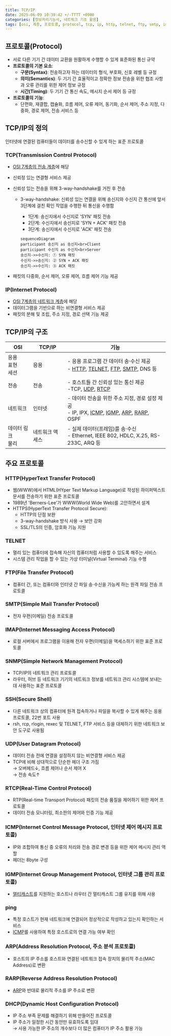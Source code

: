 ```yaml
---
title: TCP/IP
date: 2025-06-09 10:39:42 +/-TTTT +0900
categories: [정보처리기능사, 네트워크 기초 활용]
tags: [osi, 계층, 프로토콜, protocol, tcp, ip, http, telnet, ftp, smtp, imap, snmp, ssh, udp, rtcp, icmp, igmp, ping, arp, rarp, dhcp, 패킷, syn, ack, 구문, 의미, 시간, syntax, semantics, timing, 3-way-handshake]
---
```


## 프로토콜(Protocol)
* 서로 다른 기기 간 데이터 교환을 원활하게 수행할 수 있게 표준화된 통신 규약
* **프로토콜의 기본 요소**:
  * **구문(Syntax)**: 전송하고자 하는 데이터의 형식, 부호화, 신호 레벨 등 규정
  * **의미(Semantics)**: 두 기기 간 효율적이고 정확한 정보 전송을 위한 협조 사항과 오류 관리를 위한 제어 정보 규정
  * **시간(Timing)**: 두 기기 간 통신 속도, 메시지 순서 제어 등 규정
* **프로토콜의 기능**:
  * 단편화, 재결합, 캡슐화, 흐름 제어, 오류 제어, 동기화, 순서 제어, 주소 지정, 다중화, 경로 제어, 전송 서비스 등

## TCP/IP의 정의
인터넷에 연결된 컴퓨터들이 데이터를 송수신할 수 있게 하는 표준 프로토콜

### TCP(Transmission Control Protocol)
* [OSI 7계층의 전송 계층](https://alder-r.github.io/posts/OSI-%EC%B0%B8%EC%A1%B0-%EB%AA%A8%EB%8D%B8/#%EC%A0%84%EC%86%A1-%EA%B3%84%EC%B8%B5transport-layer)에 해당
* 신뢰정 있는 연결형 서비스 제공
* 신뢰성 있는 전송을 위해 3-way-handshake를 거친 후 전송
  * 3-way-handshake: 신뢰성 있는 연결을 위해 송신지와 수신지 간 통신에 앞서 3단계에 걸친 확인 작업을 수행한 뒤 통신을 수행함
    * 1단계: 송신지에서 수신지로 'SYN' 패킷 전송
    * 2단계: 수신지에서 송신지로 'SYN + ACK' 패킷 전송
    * 3단계: 송신지에서 수신지로 'ACK' 패킷 전송

    ```mermaid
    sequenceDiagram
    participant 송신지 as 송신지<br>Client
    participant 수신지 as 수신지<br>Server
    송신지->>수신지: ① SYN 패킷
    수신지->>송신지: ② SYN + ACK 패킷
    송신지->>수신지: ③ ACK 패킷
    ```

* 패킷의 다중화, 순서 제어, 오류 제어, 흐름 제어 기능 제공

### IP(Internet Protocol)
* [OSI 7계층의 네트워크 계층](https://alder-r.github.io/posts/OSI-%EC%B0%B8%EC%A1%B0-%EB%AA%A8%EB%8D%B8/#%EB%84%A4%ED%8A%B8%EC%9B%8C%ED%81%AC-%EA%B3%84%EC%B8%B5network-layer-%EB%A7%9D-%EA%B3%84%EC%B8%B5)에 해당
* 데이터그램을 기반으로 하는 비연결형 서비스 제공
* 패킷의 분해 및 조립, 주소 지정, 경로 선택 기능 제공

## TCP/IP의 구조

|OSI|TCP/IP|기능|
|---|---|---|
|응용<br>표현<br>세션|응용|- 응용 프로그램 간 데이터 송·수신 제공<br>- [HTTP](#httphypertext-transfer-protocol), [TELNET](#telnet), [FTP](#ftpfile-transfer-protocol), [SMTP](#smtpsimple-mail-transfer-protocol), DNS 등|
|전송|전송|- 호스트들 간 신뢰성 있는 통신 제공<br>-TCP, [UDP](#udpuser-datagram-protocol), [RTCP](#rtcpreal-time-control-protocol)|
|네트워크|인터넷|- 데이터 전송을 위한 주소 지정, 경로 설정 제공<br>- IP, IPX, [ICMP](#icmpinternet-control-message-protocol-인터넷-제어-메시지-프로토콜), [IGMP](#igmpinternet-group-management-protocol-인터넷-그룹-관리-프로토콜), [ARP](#arpaddress-resolution-protocol-주소-분석-프로토콜), [RARP](#rarpreverse-address-resolution-protocol), OSPF|
|데이터 링크<br>물리|네트워크 액세스|- 실제 데이터(프레임)를 송·수신<br>- Ethernet, IEEE 802, HDLC, X.25, RS-233C, ARQ 등|

## 주요 프로토콜

### HTTP(HyperText Transfer Protocol)
* 웹(WWW)에서 HTML(HYper Text Markup Language)로 작성된 하이퍼텍스트 문서를 전송하기 위한 표준 프로토콜
* 1989년 'Berners-Lee'가 WWW(World Wide Web)를 고안하면서 설계
* HTTPS(HyperText Transfer Protocol Secure): 
  * HTTP의 단점 보완
  * 3-way-handshake 방식 사용 → 보안 강화
  * SSL/TLS의 인증, 암호화 기능 지원

### TELNET
* 멀리 있는 컴퓨터에 접속해 자신의 컴퓨터처럼 사용할 수 있도록 해주는 서비스
* 시스템 관리 작업을 할 수 있는 가상 터미널(Virtual Terminal) 기능 수행

### FTP(File Transfer Protocol)
* 컴퓨터 간, 또는 컴퓨터와 인터넷 간 파일 송·수신을 가능케 하는 원격 파일 전송 프로토콜

### SMTP(Simple Mail Transfer Protocol)
* 전자 우편(이메일) 전송 프로토콜

### IMAP(Internet Messaging Access Protocol)
* 로컬 서버에서 프로그램을 이용해 전자 우편(이메일)을 액세스하기 위한 표준 프로토콜

### SNMP(Simple Network Management Protocol)
* TCP/IP의 네트워크 관리 프로토콜
* 라우터, 허브 등 네트워크 기기의 네트워크 정보를 네트워크 관리 시스템에 보내는 데 사용하는 표준 프로토콜

### SSH(Secure Shell)
* 다른 네트워크 상의 컴퓨터에 원격 접속하거나 파일을 복사할 수 있게 해주는 응용 프로토콜, 22번 포트 사용
* rsh, rcp, rlogin, rexec 및 TELNET, FTP 서비스 등을 대체하기 위한 네트워크 보안 도구로 사용됨

### UDP(User Datagram Protocol)
* 데이터 전송 전에 연결을 설정하지 않는 비연결형 서비스 제공
* TCP에 비해 상대적으로 단순한 헤더 구조 가짐 <br>→ 오버헤드↓, 흐름 제어나 순서 제어 X<br>→ 전송 속도↑

### RTCP(Real-Time Control Protocol)
* RTP(Real-time Transport Protocol) 패킷의 전송 품질을 제어하기 위한 제어 프로토콜
* 데이터 전송 모니터링, 최소한의 제어와 인증 기능 제공

### ICMP(Internet Control Message Protocol, 인터넷 제어 메시지 프로토콜)
* IP와 조합하여 통신 중 오류의 처리와 전송 경로 변경 등을 위한 제어 메시지 관리 역할
* 헤더는 8byte 구성

### IGMP(Internet Group Management Protocol, 인터넷 그룹 관리 프로토콜)
* [멀티캐스트](https://alder-r.github.io/posts/%EB%84%A4%ED%8A%B8%EC%9B%8C%ED%81%AC,-%EC%9D%B8%ED%84%B0%EB%84%B7/#%EB%A9%80%ED%8B%B0%EC%BA%90%EC%8A%A4%ED%8A%B8multicast)를 지원하는 호스트나 라우터 간 멀티캐스트 그룹 유지를 위해 사용

### ping
* 특정 호스트가 현재 네트워크에 연결되어 정상적으로 작성하고 있는지 확인하는 서비스
* [ICMP](#icmpinternet-control-message-protocol-인터넷-제어-메시지-프로토콜)를 사용하여 특정 호스트로의 연결 가능 여부 확인

### ARP(Address Resolution Protocol, 주소 분석 프로토콜)
* 호스트의 IP 주소를 호스트와 연결된 네트워크 접속 장치의 물리적 주소(MAC Address)로 변환

### RARP(Reverse Address Resolution Protocol)
* [ARP](#arpaddress-resolution-protocol-주소-분석-프로토콜)와 반대로 물리적 주소를 IP 주소로 변환

### DHCP(Dynamic Host Configuration Protocol)
* IP 주소 부족 문제를 해결하기 위해 만들어진 프로토콜
* IP 주소가 일정한 시간 동안만 유효하도록 임대<br>→ 사용 가능한 IP 주소의 개수보다 더 많은 컴퓨터가 IP 주소 활용 가능